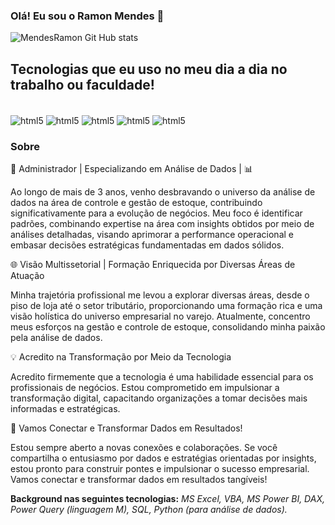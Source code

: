 
### Olá! Eu sou o Ramon Mendes 👋


![MendesRamon Git Hub stats](https://github-readme-stats.vercel.app/api?username=MendesRamon&showicons=truetheme=dracula)

## Tecnologias que eu uso no meu dia a dia no trabalho ou faculdade!

<div stile="display: inline_block"><br/>
    <img align="center" alt="html5" src="https://img.shields.io/badge/Python-3776AB?style=for-the-badge&logo=python&logoColor=white" />
    <img align="center" alt="html5" src="https://img.shields.io/badge/R-276DC3?style=for-the-badge&logo=r&logoColor=white" />
    <img align="center" alt="html5" src="https://img.shields.io/badge/Microsoft%20SQL%20Server-CC2927.svg?style=for-the-badge&logo=Microsoft-SQL-Server&logoColor=white" />
    <img align="center" alt="html5" src="https://img.shields.io/badge/Microsoft_Excel-217346?style=for-the-badge&logo=microsoft-excel&logoColor=white" />
    <img align="center" alt="html5" src="https://img.shields.io/badge/Power%20BI-F2C811.svg?style=for-the-badge&logo=Power-BI&logoColor=black" >
</div>

<p></p>
<p></p>

### Sobre

🚀 Administrador |  Especializando em Análise de Dados | 📊

Ao longo de mais de 3 anos, venho desbravando o universo da análise de dados na área de controle e gestão de estoque, contribuindo significativamente para a evolução de negócios. Meu foco é identificar padrões, combinando expertise na área com insights obtidos por meio de análises detalhadas, visando aprimorar a performance operacional e embasar decisões estratégicas fundamentadas em dados sólidos.

🌐 Visão Multissetorial | Formação Enriquecida por Diversas Áreas de Atuação

Minha trajetória profissional me levou a explorar diversas áreas, desde o piso de loja até o setor tributário, proporcionando uma formação rica e uma visão holística do universo empresarial no varejo. Atualmente, concentro meus esforços na gestão e controle de estoque, consolidando minha paixão pela análise de dados.

💡 Acredito na Transformação por Meio da Tecnologia

Acredito firmemente que a tecnologia é uma habilidade essencial para os profissionais de negócios. Estou comprometido em impulsionar a transformação digital, capacitando organizações a tomar decisões mais informadas e estratégicas.

🔗 Vamos Conectar e Transformar Dados em Resultados!

Estou sempre aberto a novas conexões e colaborações. Se você compartilha o entusiasmo por dados e estratégias orientadas por insights, estou pronto para construir pontes e impulsionar o sucesso empresarial. Vamos conectar e transformar dados em resultados tangíveis! 

**Background nas seguintes tecnologias:** *MS Excel, VBA, MS Power BI, DAX, Power Query (linguagem M), SQL, Python (para análise de dados).*
